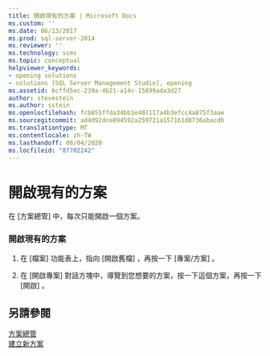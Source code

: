 ```yaml
---
title: 開啟現有的方案 | Microsoft Docs
ms.custom: ''
ms.date: 06/13/2017
ms.prod: sql-server-2014
ms.reviewer: ''
ms.technology: ssms
ms.topic: conceptual
helpviewer_keywords:
- opening solutions
- solutions [SQL Server Management Studio], opening
ms.assetid: 6cffd5ec-239a-4b21-a14c-15899ada3d27
author: stevestein
ms.author: sstein
ms.openlocfilehash: fcb855ffda34bb1e407117a4b3efcc4a875f3aae
ms.sourcegitcommit: ad4d92dce894592a259721a1571b1d8736abacdb
ms.translationtype: MT
ms.contentlocale: zh-TW
ms.lasthandoff: 08/04/2020
ms.locfileid: "87702242"
---
```

# <a name="open-an-existing-solution"></a>開啟現有的方案
  在 [方案總管] 中，每次只能開啟一個方案。  
  
### <a name="to-open-an-existing-solution"></a>開啟現有的方案  
  
1.  在 [檔案]  功能表上，指向 [開啟舊檔]  ，再按一下 [專案/方案]  。  
  
2.  在 [開啟專案]  對話方塊中，導覽到您想要的方案，按一下這個方案，再按一下 [開啟]  。  
  
## <a name="see-also"></a>另請參閱  
 [方案總管](solution-explorer.md)   
 [建立新方案](create-a-new-solution.md)  
  
  
